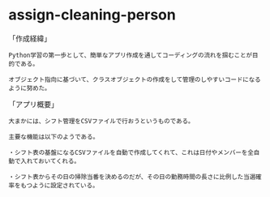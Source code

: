 # assign-cleaning-person


「作成経緯」

	Python学習の第一歩として、簡単なアプリ作成を通してコーディングの流れを掴むことが目的である。

	オブジェクト指向に基づいて、クラスオブジェクトの作成をして管理のしやすいコードになるように努めた。


「アプリ概要」

	大まかには、シフト管理をCSVファイルで行おうというものである。

	主要な機能は以下のようである。

	・シフト表の基盤になるCSVファイルを自動で作成してくれて、これは日付やメンバーを全自動で入れておいてくれる。

	・シフト表からその日の掃除当番を決めるのだが、その日の勤務時間の長さに比例した当選確率をもつように設定されている。
